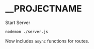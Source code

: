 # __PROJECTNAME

Start Server
    
    nodemon ./server.js


Now includes `async` functions for routes.